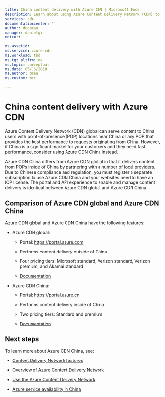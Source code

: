 ```yaml
---
title: China content delivery with Azure CDN | Microsoft Docs
description: Learn about using Azure Content Delivery Network (CDN) to deliver content to China users.
services: cdn
documentationcenter: ''
author: duongau
manager: danielgi
editor: ''

ms.assetid: 
ms.service: azure-cdn
ms.workload: tbd
ms.tgt_pltfrm: na
ms.topic: conceptual
ms.date: 05/16/2018
ms.author: duau
ms.custom: mvc

---
```


# China content delivery with Azure CDN

Azure Content Delivery Network (CDN) global can serve content to China users with point-of-presence (POP) locations near China or any POP that provides the best performance to requests originating from China. However, if China is a significant market for your customers and they need fast performance, consider using Azure CDN China instead.

Azure CDN China differs from Azure CDN global in that it delivers content from POPs inside of China by partnering with a number of local providers. Due to Chinese compliance and regulation, you must register a separate subscription to use Azure CDN China and your websites need to have an ICP license. The portal and API experience to enable and manage content delivery is identical between Azure CDN global and Azure CDN China.

## Comparison of Azure CDN global and Azure CDN China

Azure CDN global and Azure CDN China have the following features:

- Azure CDN global:

     - Portal: https://portal.azure.com  

     - Performs content delivery outside of China

     - Four pricing tiers: Microsoft standard, Verizon standard, Verizon premium, and Akamai standard

     - [Documentation](./index.yml)

- Azure CDN China:

     - Portal: https://portal.azure.cn

     - Performs content delivery inside of China

     - Two pricing tiers: Standard and premium

     - [Documentation](https://docs.azure.cn/en-us/cdn/)
 

## Next steps

To learn more about Azure CDN China, see:

- [Content Delivery Network features](https://www.azure.cn/en-us/home/features/cdn/)

- [Overview of Azure Content Delivery Network](https://docs.azure.cn/en-us/cdn/cdn-overview)

- [Use the Azure Content Delivery Network](https://docs.azure.cn/en-us/cdn/cdn-how-to-use)

- [Azure service availability in China](/azure/china/concepts-service-availability)